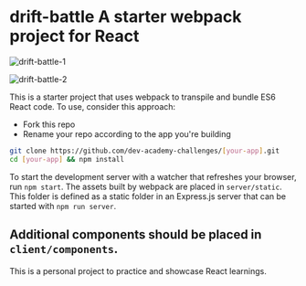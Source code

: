 # drift-battle A starter webpack project for React

![drift-battle-1](https://user-images.githubusercontent.com/24688093/30268937-6bff4e9e-973b-11e7-907d-5a005a400680.jpg)

![drift-battle-2](https://user-images.githubusercontent.com/24688093/30315377-d62ee51a-97f7-11e7-8a31-630bdb90c1c3.jpg)


This is a starter project that uses webpack to transpile and bundle ES6 React code. To use, consider this approach:

* Fork this repo
* Rename your repo according to the app you're building

```sh
git clone https://github.com/dev-academy-challenges/[your-app].git
cd [your-app] && npm install
```

To start the development server with a watcher that refreshes your browser, run `npm start`. The assets built by webpack are placed in `server/static`. This folder is defined as a static folder in an Express.js server that can be started with `npm run server`.

Additional components should be placed in `client/components`.
---
This is a personal project to practice and showcase React learnings.
